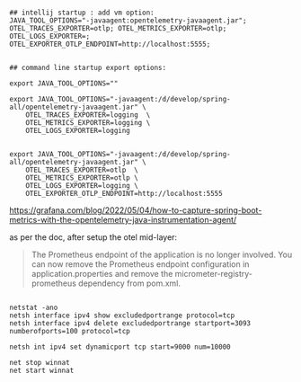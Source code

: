 





```shell

## intellij startup : add vm option:
JAVA_TOOL_OPTIONS="-javaagent:opentelemetry-javaagent.jar"; OTEL_TRACES_EXPORTER=otlp; OTEL_METRICS_EXPORTER=otlp; OTEL_LOGS_EXPORTER=; OTEL_EXPORTER_OTLP_ENDPOINT=http://localhost:5555;

```

```shell

## command line startup export options:

export JAVA_TOOL_OPTIONS=""

export JAVA_TOOL_OPTIONS="-javaagent:/d/develop/spring-all/opentelemetry-javaagent.jar" \
    OTEL_TRACES_EXPORTER=logging  \
    OTEL_METRICS_EXPORTER=logging \
    OTEL_LOGS_EXPORTER=logging


export JAVA_TOOL_OPTIONS="-javaagent:/d/develop/spring-all/opentelemetry-javaagent.jar" \
    OTEL_TRACES_EXPORTER=otlp  \
    OTEL_METRICS_EXPORTER=otlp \
    OTEL_LOGS_EXPORTER=logging \
    OTEL_EXPORTER_OTLP_ENDPOINT=http://localhost:5555

```


https://grafana.com/blog/2022/05/04/how-to-capture-spring-boot-metrics-with-the-opentelemetry-java-instrumentation-agent/

as per the doc, after setup the otel mid-layer:

> The Prometheus endpoint of the application is no longer involved. You can now remove the Prometheus endpoint configuration in application.properties and remove the micrometer-registry-prometheus dependency from pom.xml.


```shell

netstat -ano
netsh interface ipv4 show excludedportrange protocol=tcp
netsh interface ipv4 delete excludedportrange startport=3093 numberofports=100 protocol=tcp

netsh int ipv4 set dynamicport tcp start=9000 num=10000

net stop winnat
net start winnat
```
